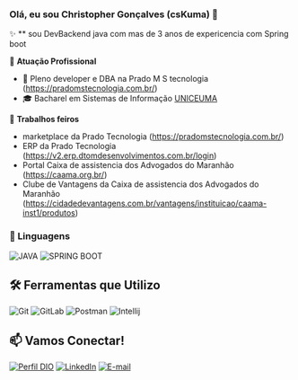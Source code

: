 ### Olá, eu sou Christopher Gonçalves (csKuma) 👋

✨ ** sou DevBackend java com mas de 3 anos de expericencia com Spring boot

🏢 **Atuação Profissional**
- 🚀 Pleno developer e DBA na Prado M S tecnologia (https://pradomstecnologia.com.br/)
- 🎓 Bacharel em Sistemas de Informação [UNICEUMA](https://www.extranet.ceuma.br/hotsite/)

🏢 **Trabalhos feiros**
-  marketplace da Prado Tecnologia (https://pradomstecnologia.com.br/)
-  ERP da Prado Tecnologia (https://v2.erp.dtomdesenvolvimentos.com.br/login)
-  Portal Caixa de assistencia dos Advogados do Maranhão (https://caama.org.br/)
-  Clube de Vantagens da Caixa de assistencia dos Advogados do Maranhão (https://cidadedevantagens.com.br/vantagens/instituicao/caama-inst1/produtos)

### 🚀 Linguagens
![JAVA](https://img.shields.io/badge/JAVA-E34F26?style=for-the-badge&logo=java&logoColor=Green)
![SPRING BOOT](https://img.shields.io/badge/JAVA-E34F26?style=for-the-badge&logo=java&logoColor=Green)

## 🛠️  Ferramentas que Utilizo
![Git](https://img.shields.io/badge/GIT-E44C30?style=for-the-badge&logo=git&logoColor=white)
![GitLab](https://img.shields.io/badge/GITLAB-E44C30?style=for-the-badge&logo=git&logoColor=white)
![Postman](https://img.shields.io/badge/Postman-FF6C37.svg?style=for-the-badge&logo=Postman&logoColor=white)
![Intellij](https://img.shields.io/badge/Intellij-FF6C37.svg?style=for-the-badge&logo=Intellij&logoColor=white)


## 📫  **Vamos Conectar!**
[![Perfil DIO](https://img.shields.io/badge/-Meu%20Perfil%20na%20DIO-000000?style=for-the-badge&logo=gitbook&logoColor=white)](https://web.dio.me/users/christopherstefano1?tab=achievements)
[![LinkedIn](https://img.shields.io/badge/linkedin-%230077B5.svg?style=for-the-badge&logo=linkedin&logoColor=white)](www.linkedin.com/in/christopher-gonçalves-5157b2194)
[![E-mail](https://img.shields.io/badge/-Email-000?style=for-the-badge&logo=microsoft-outlook&logoColor=white)](mailto:christopherstefano1@gmail.com)
